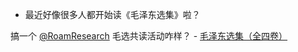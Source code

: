 - 最近好像很多人都开始读《毛泽东选集》啦？

搞一个 [@RoamResearch](https://twitter.com/RoamResearch) 毛选共读活动咋样？
    - [毛泽东选集（全四卷）](毛泽东选集（全四卷）.md)
